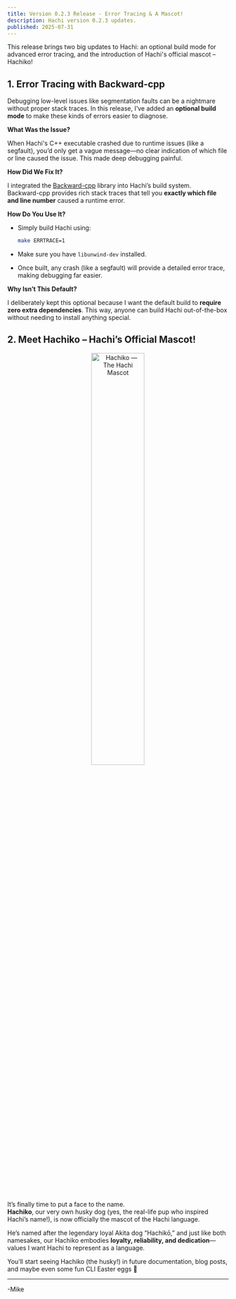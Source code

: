 ```yaml
---
title: Version 0.2.3 Release - Error Tracing & A Mascot!
description: Hachi version 0.2.3 updates.
published: 2025-07-31
---
```


This release brings two big updates to Hachi: an optional build mode for advanced error tracing, and the introduction of Hachi's official mascot – Hachiko!

## 1. **Error Tracing with Backward-cpp**

Debugging low-level issues like segmentation faults can be a nightmare without proper stack traces. In this release, I’ve added an **optional build mode** to make these kinds of errors easier to diagnose.

**What Was the Issue?**

When Hachi's C++ executable crashed due to runtime issues (like a segfault), you’d only get a vague message—no clear indication of which file or line caused the issue. This made deep debugging painful.

**How Did We Fix It?**

I integrated the [Backward-cpp](https://github.com/bombela/backward-cpp) library into Hachi’s build system.  
Backward-cpp provides rich stack traces that tell you **exactly which file and line number** caused a runtime error.

**How Do You Use It?**

- Simply build Hachi using:

  ```bash
  make ERRTRACE=1
  ```

- Make sure you have `libunwind-dev` installed.

- Once built, any crash (like a segfault) will provide a detailed error trace, making debugging far easier.

**Why Isn’t This Default?**

I deliberately kept this optional because I want the default build to **require zero extra dependencies**. This way, anyone can build Hachi out-of-the-box without needing to install anything special.

## 2. **Meet Hachiko – Hachi’s Official Mascot!**

<p align="center">
  <img src="/hachi_mascot.png" alt="Hachiko — The Hachi Mascot" title="Hachiko — The Hachi Mascot" width="49%">
</p>

It’s finally time to put a face to the name.  
**Hachiko**, our very own husky dog (yes, the real-life pup who inspired Hachi’s name!), is now officially the mascot of the Hachi language.  

He’s named after the legendary loyal Akita dog “Hachikō,” and just like both namesakes, our Hachiko embodies **loyalty, reliability, and dedication**—values I want Hachi to represent as a language.

You’ll start seeing Hachiko (the husky!) in future documentation, blog posts, and maybe even some fun CLI Easter eggs 👀

---

-Mike
